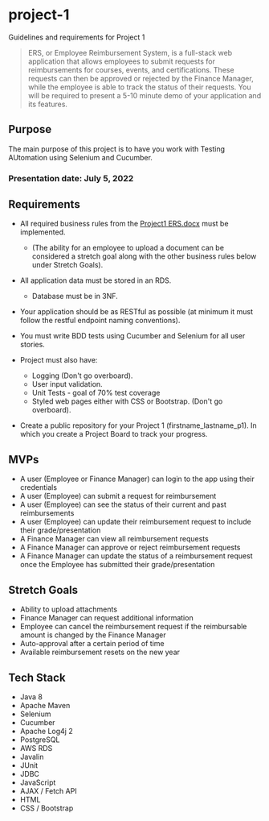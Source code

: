 # project-1
Guidelines and requirements for Project 1

> ERS, or Employee Reimbursement System, is a full-stack web application that allows employees to submit requests for reimbursements for courses, events, and certifications. These requests can then be approved or rejected by the Finance Manager, while the employee is able to track the status of their requests.
You will be required to present a 5-10 minute demo of your application and its features.

## Purpose
The main purpose of this project is to have you work with Testing AUtomation using Selenium and Cucumber.

### Presentation date: July 5, 2022

## Requirements
- All required business rules from the [Project1 ERS.docx](https://github.com/220531-jwa/project-1/blob/main/Project1%20ERS.docx) must be implemented.  
  - (The ability for an employee to upload a document can be considered a stretch goal along with the other business rules below under Stretch Goals).
- All application data must be stored in an RDS.
  - Database must be in 3NF. 
- Your application should be as RESTful as possible (at minimum it must follow the restful endpoint naming conventions).
- You must write BDD tests using Cucumber and Selenium for all user stories. 

- Project must also have:
  - Logging (Don't go overboard).
  - User input validation.
  - Unit Tests - goal of 70% test coverage
  - Styled web pages either with CSS or Bootstrap. (Don't go overboard).

- Create a public repository for your Project 1 (firstname_lastname_p1). In which you create a Project Board to track your progress. 

## MVPs
- A user (Employee or Finance Manager) can login to the app using their credentials
- A user (Employee) can submit a request for reimbursement
- A user (Employee) can see the status of their current and past reimbursements
- A user (Employee) can update their reimbursement request to include their grade/presentation
- A Finance Manager can view all reimbursement requests
- A Finance Manager can approve or reject reimbursement requests
- A Finance Manager can update the status of a reimbursement request once the Employee has submitted their grade/presentation

## Stretch Goals
- Ability to upload attachments
- Finance Manager can request additional information
- Employee can cancel the reimbursement request if the reimbursable amount is changed by the Finance Manager
- Auto-approval after a certain period of time
- Available reimbursement resets on the new year

## Tech Stack
- Java 8
- Apache Maven
- Selenium
- Cucumber
- Apache Log4j 2
- PostgreSQL
- AWS RDS
- Javalin
- JUnit
- JDBC 
- JavaScript
- AJAX / Fetch API
- HTML
- CSS / Bootstrap
